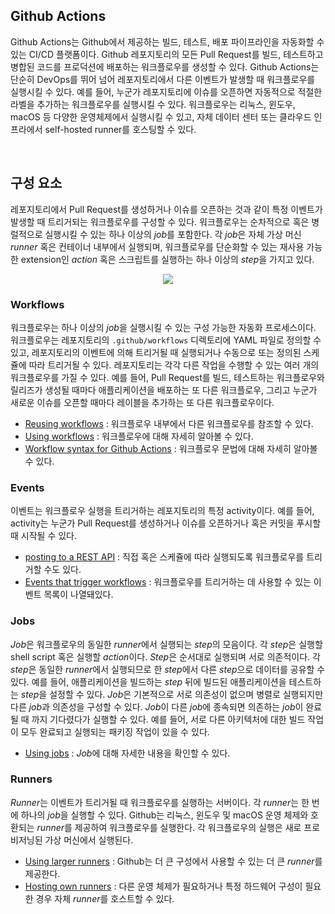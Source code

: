 ## Github Actions

Github Actions는 Github에서 제공하는 빌드, 테스트, 배포 파이프라인을 자동화할 수 있는 CI/CD 플랫폼이다. Github 레포지토리의 모든 Pull Request를 빌드, 테스트하고 병합된 코드를 프로덕션에 배포하는 워크플로우를 생성할 수 있다. Github Actions는 단순히 DevOps를 뛰어 넘어 레포지토리에서 다른 이벤트가 발생할 때 워크플로우를 실행시킬 수 있다. 예를 들어, 누군가 레포지토리에 이슈를 오픈하면 자동적으로 적절한 라벨을 추가하는 워크플로우를 실행시킬 수 있다. 워크플로우는 리눅스, 윈도우, macOS 등 다양한 운영체제에서 실행시킬 수 있고, 자체 데이터 센터 또는 클라우드 인프라에서 self-hosted runner를 호스팅할 수 있다.

&nbsp;
## 구성 요소

레포지토리에서 Pull Request를 생성하거나 이슈를 오픈하는 것과 같이 특정 이벤트가 발생할 때 트리거되는 워크플로우를 구성할 수 있다. 워크플로우는 순차적으로 혹은 병럴적으로 실행시킬 수 있는 하나 이상의 *job*를 포함한다. 각 *job*은 자체 가상 머신 *runner* 혹은 컨테이너 내부에서 실행되며, 워크플로우를 단순화할 수 있는 재사용 가능한 extension인 *action* 혹은 스크립트를 실행하는 하나 이상의 *step*을 가지고 있다.

<p align="center">
<img src="https://user-images.githubusercontent.com/61190690/232941313-795b09d9-0115-4470-8762-edfd121a0999.png">
</p>

### Workflows

워크플로우는 하나 이상의 *job*을 실행시킬 수 있는 구성 가능한 자동화 프로세스이다. 워크플로우는 레포지토리의 `.github/workflows` 디렉토리에 YAML 파일로 정의할 수 있고, 레포지토리의 이벤트에 의해 트리거될 때 실행되거나 수동으로 또는 정의된 스케쥴에 따라 트리거될 수 있다. 레포지토리는 각각 다른 작업을 수행할 수 있는 여러 개의 워크플로우를 가질 수 있다. 예를 들어, Pull Request를 빌드, 테스트하는 워크플로우와 릴리즈가 생성될 때마다 애플리케이션을 배포하는 또 다른 워크플로우, 그리고 누군가 새로운 이슈를 오픈할 때마다 레이블을 추가하는 또 다른 워크플로우이다.

- [Reusing workflows](https://docs.github.com/en/actions/using-workflows/reusing-workflows) : 워크플로우 내부에서 다른 워크플로우를 참조할 수 있다.
- [Using workflows](https://docs.github.com/en/actions/using-workflows) : 워크플로우에 대해 자세히 알아볼 수 있다.
- [Workflow syntax for Github Actions](https://docs.github.com/en/actions/using-workflows/workflow-syntax-for-github-actions) : 워크플로우 문법에 대해 자세히 알아볼 수 있다.

### Events

이벤트는 워크플로우 실행을 트리거하는 레포지토리의 특정 activity이다. 예를 들어, activity는 누군가 Pull Request를 생성하거나 이슈를 오픈하거나 혹은 커밋을 푸시할 때 시작될 수 있다.

- [posting to a REST API](https://docs.github.com/en/rest/repos/repos?apiVersion=2022-11-28#create-a-repository-dispatch-event) : 직접 혹은 스케쥴에 따라 실행되도록 워크플로우를 트리거할 수도 있다.
- [Events that trigger workflows](https://docs.github.com/en/actions/using-workflows/events-that-trigger-workflows) : 워크플로우를 트리거하는 데 사용할 수 있는 이벤트 목록이 나열돼있다.

### Jobs

*Job*은 워크플로우의 동일한 *runner*에서 실행되는 *step*의 모음이다. 각 *step*은 실행할 shell script 혹은 실행할 *action*이다. *Step*은 순서대로 실행되며 서로 의존적이다. 각 *step*은 동일한 *runner*에서 실행되므로 한 *step*에서 다른 *step*으로 데이터를 공유할 수 있다. 예를 들어, 애플리케이션을 빌드하는 *step* 뒤에 빌드된 애플리케이션을 테스트하는 *step*을 설정할 수 있다. *Job*은 기본적으로 서로 의존성이 없으며 병렬로 실행되지만 다른 *job*과 의존성을 구성할 수 있다. *Job*이 다른 *job*에 종속되면 의존하는 *job*이 완료될 때 까지 기다렸다가 실행할 수 있다. 예를 들어, 서로 다른 아키텍처에 대한 빌드 작업이 모두 완료되고 실행되는 패키징 작업이 있을 수 있다.

- [Using jobs](https://docs.github.com/en/actions/using-jobs) : *Job*에 대해 자세한 내용을 확인할 수 있다.

### Runners

*Runner*는 이벤트가 트리거될 때 워크플로우를 실행하는 서버이다. 각 *runner*는 한 번에 하나의 *job*을 실행할 수 있다. Github는 리눅스, 윈도우 및 macOS 운영 체제와 호환되는 *runner*를 제공하여 워크플로우를 실행한다. 각 워크플로우의 실행은 새로 프로비저닝된 가상 머신에서 실행된다.

- [Using larger runners](https://docs.github.com/en/actions/using-github-hosted-runners/using-larger-runners) : Github는 더 큰 구성에서 사용할 수 있는 더 큰 *runner*를 제공한다.
- [Hosting own runners](https://docs.github.com/en/actions/hosting-your-own-runners) : 다른 운영 체제가 필요하거나 특정 하드웨어 구성이 필요한 경우 자체 *runner*를 호스트할 수 있다.